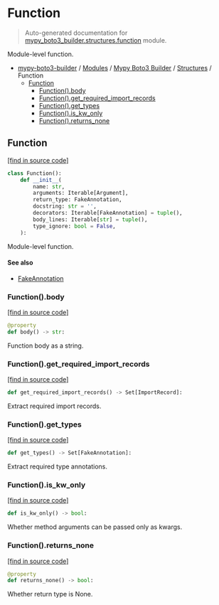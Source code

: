 # Function

> Auto-generated documentation for [mypy_boto3_builder.structures.function](https://github.com/vemel/mypy_boto3_builder/blob/master/mypy_boto3_builder/structures/function.py) module.

Module-level function.

- [mypy-boto3-builder](../../README.md#mypy_boto3_builder) / [Modules](../../MODULES.md#mypy-boto3-builder-modules) / [Mypy Boto3 Builder](../index.md#mypy-boto3-builder) / [Structures](index.md#structures) / Function
    - [Function](#function)
        - [Function().body](#functionbody)
        - [Function().get_required_import_records](#functionget_required_import_records)
        - [Function().get_types](#functionget_types)
        - [Function().is_kw_only](#functionis_kw_only)
        - [Function().returns_none](#functionreturns_none)

## Function

[[find in source code]](https://github.com/vemel/mypy_boto3_builder/blob/master/mypy_boto3_builder/structures/function.py#L12)

```python
class Function():
    def __init__(
        name: str,
        arguments: Iterable[Argument],
        return_type: FakeAnnotation,
        docstring: str = '',
        decorators: Iterable[FakeAnnotation] = tuple(),
        body_lines: Iterable[str] = tuple(),
        type_ignore: bool = False,
    ):
```

Module-level function.

#### See also

- [FakeAnnotation](../type_annotations/fake_annotation.md#fakeannotation)

### Function().body

[[find in source code]](https://github.com/vemel/mypy_boto3_builder/blob/master/mypy_boto3_builder/structures/function.py#L35)

```python
@property
def body() -> str:
```

Function body as a string.

### Function().get_required_import_records

[[find in source code]](https://github.com/vemel/mypy_boto3_builder/blob/master/mypy_boto3_builder/structures/function.py#L54)

```python
def get_required_import_records() -> Set[ImportRecord]:
```

Extract required import records.

### Function().get_types

[[find in source code]](https://github.com/vemel/mypy_boto3_builder/blob/master/mypy_boto3_builder/structures/function.py#L42)

```python
def get_types() -> Set[FakeAnnotation]:
```

Extract required type annotations.

### Function().is_kw_only

[[find in source code]](https://github.com/vemel/mypy_boto3_builder/blob/master/mypy_boto3_builder/structures/function.py#L74)

```python
def is_kw_only() -> bool:
```

Whether method arguments can be passed only as kwargs.

### Function().returns_none

[[find in source code]](https://github.com/vemel/mypy_boto3_builder/blob/master/mypy_boto3_builder/structures/function.py#L67)

```python
@property
def returns_none() -> bool:
```

Whether return type is None.
